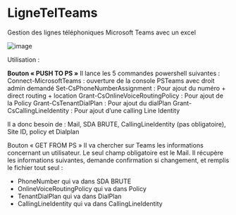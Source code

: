 # LigneTelTeams
Gestion des lignes téléphoniques Microsoft Teams avec un excel


						
![image](https://github.com/user-attachments/assets/64f08472-acae-414a-84c3-6fb939f0bfdb)


Utilisation : 

<b>Bouton « PUSH TO PS »</b>
Il lance les 5 commandes powershell suivantes : 
	Connect-MicrosoftTeams : ouverture de la console PSTeams avec droit admin demandé
	Set-CsPhoneNumberAssignment  : Pour ajout du numéro + direct routing + location
	Grant-CsOnlineVoiceRoutingPolicy : Pour ajout de la Policy
	Grant-CsTenantDialPlan : Pour ajout du dialPlan
	Grant-CsCallingLineIdentity : Pour ajout d’une calling Line Identity 

Il a donc besoin de : Mail, SDA BRUTE, CallingLineIdentity (pas obligatoire), Site ID, policy et Dialplan


Bouton « GET FROM PS »
Il va chercher sur Teams les informations concernant un utilisateur. Le seul champ obligatoire est le Mail.
Il récupère les informations suivantes, demande confirmation si changement, et remplis le fichier tout seul : 
-	PhoneNumber qui va dans SDA BRUTE
-	OnlineVoiceRoutingPolicy qui va dans Policy
-	TenantDialPlan qui va dans DialPlan
-	CallingLineIdentity qui va dans CallingLineIdentity
